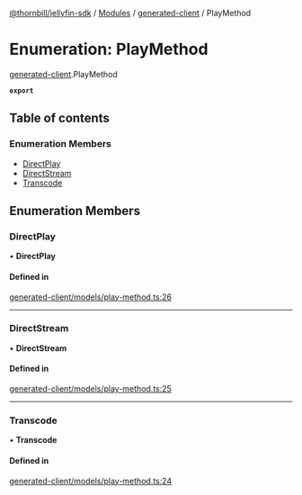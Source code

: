 [@thornbill/jellyfin-sdk](../README.md) / [Modules](../modules.md) / [generated-client](../modules/generated_client.md) / PlayMethod

# Enumeration: PlayMethod

[generated-client](../modules/generated_client.md).PlayMethod

**`export`**

## Table of contents

### Enumeration Members

- [DirectPlay](generated_client.PlayMethod.md#directplay)
- [DirectStream](generated_client.PlayMethod.md#directstream)
- [Transcode](generated_client.PlayMethod.md#transcode)

## Enumeration Members

### DirectPlay

• **DirectPlay**

#### Defined in

[generated-client/models/play-method.ts:26](https://github.com/jellyfin/jellyfin-sdk-typescript/blob/fa599ae/src/generated-client/models/play-method.ts#L26)

___

### DirectStream

• **DirectStream**

#### Defined in

[generated-client/models/play-method.ts:25](https://github.com/jellyfin/jellyfin-sdk-typescript/blob/fa599ae/src/generated-client/models/play-method.ts#L25)

___

### Transcode

• **Transcode**

#### Defined in

[generated-client/models/play-method.ts:24](https://github.com/jellyfin/jellyfin-sdk-typescript/blob/fa599ae/src/generated-client/models/play-method.ts#L24)
